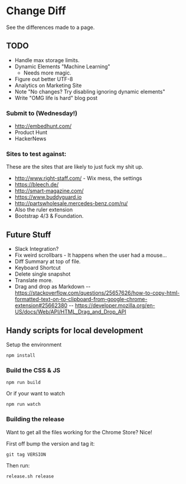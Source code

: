 # Change Diff

See the differences made to a page.

## TODO

  - Handle max storage limits.
  - Dynamic Elements "Machine Learning"
    - Needs more magic.
  - Figure out better UTF-8
  - Analytics on Marketing Site
  - Note "No changes? Try disabling ignoring dynamic elements"
  - Write "OMG life is hard" blog post

  ### Submit to (Wednesday!)

  - http://embedhunt.com/
  - Product Hunt
  - HackerNews

### Sites to test against:

These are the sites that are likely to just fuck my shit up.

 - http://www.right-staff.com/ - Wix mess, the settings
 - https://bleech.de/
 - http://smart-magazine.com/
 - https://www.buddyguard.io
 - http://partswholesale.mercedes-benz.com/ru/
 - Also the ruler extension
 - Bootstrap 4/3 & Foundation.

## Future Stuff

  - Slack Integration?
  - Fix weird scrollbars - It happens when the user had a mouse...
  - Diff Summary at top of file.
  - Keyboard Shortcut
  - Delete single snapshot
  - Translate more.
  - Drag and drop as Markdown 
    -- https://stackoverflow.com/questions/25657626/how-to-copy-html-formatted-text-on-to-clipboard-from-google-chrome-extension#25662380
    -- https://developer.mozilla.org/en-US/docs/Web/API/HTML_Drag_and_Drop_API

## Handy scripts for local development

Setup the environment 

    npm install

### Build the CSS & JS

    npm run build

Or if your want to watch

    npm run watch

### Building the release

Want to get all the files working for the Chrome Store? Nice! 

First off bump the version and tag it:

    git tag VERSION

Then run:

    release.sh release
